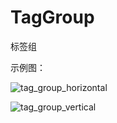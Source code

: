 # TagGroup

标签组

示例图：

![tag_group_horizontal](http://7sbs06.com1.z0.glb.clouddn.com/tag_group_horizontal.png)

![tag_group_vertical](http://7sbs06.com1.z0.glb.clouddn.com/tag_group_vertical.png)
